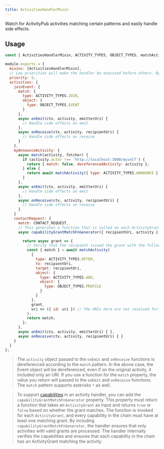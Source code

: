 ```yaml
---
title: ActivitiesHandlerMixin
---
```


Watch for ActivityPub activities matching certain patterns and easily handle side effects.

## Usage

```js
const { ActivitiesHandlerMixin, ACTIVITY_TYPES, OBJECT_TYPES, matchActivity } = require('@semapps/activitypub');

module.exports = {
  mixins: [ActivitiesHandlerMixin],
  // Low priorities will make the handler be executed before others. By default `10`.
  priority: 5,
  activities: {
    joinEvent: {
      match: {
        type: ACTIVITY_TYPES.JOIN,
        object: {
          type: OBJECT_TYPES.EVENT
        }
      },
      async onEmit(ctx, activity, emitterUri) {
        // Handle side effects on emit
      },
      async onReceive(ctx, activity, recipientUri) {
        // Handle side effects on receive
      }
    },
    myAnnounceActivity: {
      async match(activity, fetcher) {
        if (activity.actor !== 'http://localhost:3000/myself') {
          return { match: false, dereferencedActivity: activity };
        } else {
          return await matchActivity({ type: ACTIVITY_TYPES.ANNOUNCE }, activity, fetcher);
        }
      },
      async onEmit(ctx, activity, emitterUri) {
        // Handle side effects on emit
      },
      async onReceive(ctx, activity, recipientUri) {
        // Handle side effects on receive
      }
    }
    contactRequest: {
      match: CONTACT_REQUEST,
      // This generates a function that is called on each ActivityGrant of the activity's capability.
      async capabilityGrantMatchFnGenerator({ recipientUri, activity }) {

        return async grant => {
          // Verify that the recipient issued the grant with the following structure.
          const { match } = await matchActivity(
            {
              type: ACTIVITY_TYPES.OFFER,
              to: recipientUri,
              target: recipientUri,
              object: {
                type: ACTIVITY_TYPES.ADD,
                object: {
                  type: OBJECT_TYPES.PROFILE
                }
              }
            },
            grant,
            uri => ({ id: uri }) // The URIs here are not resolved further.
          );
          return match;
        };
      },
      async onEmit(ctx, activity, emitterUri) { },
      async onReceive(ctx, activity, recipientUri) { }
    }
  }
};
```

> The `activity` object passed to the `onEmit` and `onReceive` functions is dereferenced according to the `match` pattern. In the above case, the Event object will be dereferenced, even if on the original activity, it included only an URI. If you use a function for the `match` property, the value you return will passed to the `onEmit` and `onReceive` functions. The `match` pattern supports asterisks `*` as well.

> To support [capabilities](../crypto/verifiable-credentials.md#issuing-and-verifying-capabilities) in an activity handler, you can add the `capabilityGrantMatchFnGenerator` property. This property must return a function that takes an `ActivityGrant` as input and returns `true` or `false` based on whether the grant matches. The function is invoked for each `ActivityGrant`, and every capability in the chain must have at least one matching grant. By including `capabilityGrantMatchFnGenerator`, the handler ensures that only activities with valid grants are processed. The handler internally verifies the capabilities and ensures that each capability in the chain has an ActivityGrant matching the activity.
